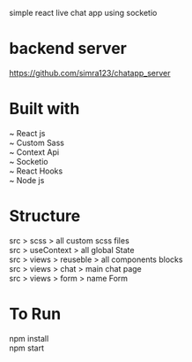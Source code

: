 simple react live chat app using socketio
# backend server
https://github.com/simra123/chatapp_server

# Built with
~ React js  <br>
~ Custom Sass  <br>
~ Context Api  <br>
~ Socketio  <br>
~ React Hooks  <br>
~ Node js  <br>

# Structure
src > scss > all custom scss files <br>
src > useContext > all global State <br>
src > views > reuseble > all components blocks <br>
src > views > chat > main chat page <br>
src > views > form > name Form <br>

# To Run
npm install <br>
npm start <br>
